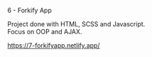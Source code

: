 6 - Forkify App

Project done with HTML, SCSS and Javascript.  
Focus on OOP and AJAX.

https://7-forkifyapp.netlify.app/
